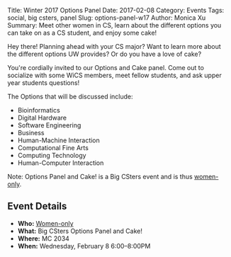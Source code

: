 Title: Winter 2017 Options Panel
Date: 2017-02-08
Category: Events
Tags: social, big csters, panel
Slug: options-panel-w17
Author: Monica Xu
Summary: Meet other women in CS, learn about the different options you can take on as a CS student, and enjoy some cake!

Hey there! Planning ahead with your CS major? Want to learn more
about the different options UW provides? Or do you have a love 
of cake?

You're cordially invited to our Options and Cake panel. Come out to
socialize with some WiCS members, meet fellow students, and ask upper year 
students questions! 

The Options that will be discussed include:
+  Bioinformatics
+  Digital Hardware
+  Software Engineering
+  Business
+  Human-Machine Interaction
+  Computational Fine Arts
+  Computing Technology
+  Human-Computer Interaction

Note: Options Panel and Cake! is a Big CSters event and is thus 
[women-only]({filename}/pages/faq.md).

## Event Details ##

+ **Who:** [Women-only]({filename}/pages/faq.md)
+ **What:** Big CSters Options Panel and Cake!
+ **Where:** MC 2034
+ **When:** Wednesday, February 8 6:00&ndash;8:00PM
